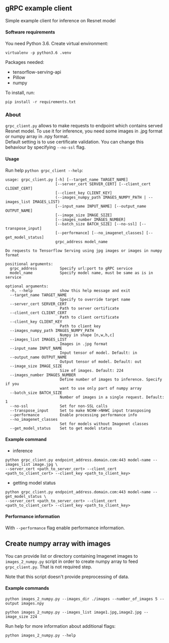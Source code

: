 ## gRPC example client

Simple example client for inference on Resnet model 

#### Software requirements
You need Python 3.6. Create virtual environment:
```
virtualenv -p python3.6 .venv
```
Packages needed:
* tensorflow-serving-api
* Pillow
* numpy

To install, run:

```
pip install -r requirements.txt
```

### About

`grpc_client.py` allows to make requests to endpoint which contains served Resnet model. To use it for inference, 
you need some images in .jpg format or numpy array in .npy format.  
Default setting is to use certificate validation. You can change this behaviour by specifying `--no-ssl` flag.  


#### Usage
Run help `python grpc_client --help`: 
```
usage: grpc_client.py [-h] [--target_name TARGET_NAME]
                      [--server_cert SERVER_CERT] [--client_cert CLIENT_CERT]
                      [--client_key CLIENT_KEY]
                      (--images_numpy_path IMAGES_NUMPY_PATH | --images_list IMAGES_LIST)
                      [--input_name INPUT_NAME] [--output_name OUTPUT_NAME]
                      [--image_size IMAGE_SIZE]
                      [--images_number IMAGES_NUMBER]
                      [--batch_size BATCH_SIZE] [--no-ssl] [--transpose_input]
                      [--performance] [--no_imagenet_classes] [--get_model_status]
                      grpc_address model_name

Do requests to Tensorflow Serving using jpg images or images in numpy format

positional arguments:
  grpc_address          Specify url:port to gRPC service
  model_name            Specify model name, must be same as is in service

optional arguments:
  -h, --help            show this help message and exit
  --target_name TARGET_NAME
                        Specify to override target name
  --server_cert SERVER_CERT
                        Path to server certificate
  --client_cert CLIENT_CERT
                        Path to client certificate
  --client_key CLIENT_KEY
                        Path to client key
  --images_numpy_path IMAGES_NUMPY_PATH
                        Numpy in shape [n,w,h,c]
  --images_list IMAGES_LIST
                        Images in .jpg format
  --input_name INPUT_NAME
                        Input tensor of model. Default: in
  --output_name OUTPUT_NAME
                        Output tensor of model. Default: out
  --image_size IMAGE_SIZE
                        Size of images. Default: 224
  --images_number IMAGES_NUMBER
                        Define number of images to inference. Specify if you
                        want to use only part of numpy array
  --batch_size BATCH_SIZE
                        Number of images in a single request. Default: 1
  --no-ssl              Set for non-SSL calls
  --transpose_input     Set to make NCHW->NHWC input transposing
  --performance         Enable processing performance info
  --no_imagenet_classes
                        Set for models without Imagenet classes
  --get_model_status    Set to get model status                      
```


#### Example command
* inference
```
python grpc_client.py endpoint_address.domain.com:443 model-name --images_list image.jpg \
--server_cert <path_to_server_cert> --client_cert <path_to_client_cert> --client_key <path_to_client_key>
```
* getting model status
```
python grpc_client.py endpoint_address.domain.com:443 model-name --get_model_status \
--server_cert <path_to_server_cert> --client_cert <path_to_client_cert> --client_key <path_to_client_key>
```

#### Performance information
With `--performance` flag enable performance information.

##
## Create numpy array with images
You can provide list or directory containing Imagenet images to `images_2_numpy.py` script in order 
to create numpy array to feed `grpc_client.py`. That is not required step.

Note that this script doesn't provide preprocessing of data.

#### Example commands
```
python images_2_numpy.py --images_dir ./images --number_of_images 5 --output images.npy
```
```
python images_2_numpy.py --images_list image1.jpg,image2.jpg --image_size 224
```
Run help for more information about additional flags:
```
python images_2_numpy.py --help
```
